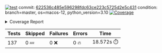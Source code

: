 [![test](https://github.com/rcmdnk/homebrew-file/actions/workflows//badge.svg)](https://github.com/rcmdnk/homebrew-file/actions/runs/4096740694)
commit: [622536c485e596298fdc63ce223c5725d2e5c431](https://github.com/rcmdnk/homebrew-file/tree/622536c485e596298fdc63ce223c5725d2e5c431)
condition: branch=master, os=macos-12, python_version=3.10
<a href="https://github.com/rcmdnk/homebrew-file/blob/622536c485e596298fdc63ce223c5725d2e5c431/README.md"><img alt="Coverage" src="https://img.shields.io/badge/Coverage-53%25-orange.svg" /></a><details><summary>Coverage Report </summary><table><tr><th>File</th><th>Stmts</th><th>Miss</th><th>Cover</th><th>Missing</th></tr><tbody><tr><td colspan="5"><b>bin</b></td></tr><tr><td>&nbsp; &nbsp;<a href="https://github.com/rcmdnk/homebrew-file/blob/622536c485e596298fdc63ce223c5725d2e5c431/bin/brew-file">brew-file</a></td><td>1941</td><td>917</td><td>53%</td><td><a href="https://github.com/rcmdnk/homebrew-file/blob/622536c485e596298fdc63ce223c5725d2e5c431/bin/brew-file#L45-L60">45&ndash;60</a>, <a href="https://github.com/rcmdnk/homebrew-file/blob/622536c485e596298fdc63ce223c5725d2e5c431/bin/brew-file#L65-L67">65&ndash;67</a>, <a href="https://github.com/rcmdnk/homebrew-file/blob/622536c485e596298fdc63ce223c5725d2e5c431/bin/brew-file#L463">463</a>, <a href="https://github.com/rcmdnk/homebrew-file/blob/622536c485e596298fdc63ce223c5725d2e5c431/bin/brew-file#L465">465</a>, <a href="https://github.com/rcmdnk/homebrew-file/blob/622536c485e596298fdc63ce223c5725d2e5c431/bin/brew-file#L467">467</a>, <a href="https://github.com/rcmdnk/homebrew-file/blob/622536c485e596298fdc63ce223c5725d2e5c431/bin/brew-file#L484-L488">484&ndash;488</a>, <a href="https://github.com/rcmdnk/homebrew-file/blob/622536c485e596298fdc63ce223c5725d2e5c431/bin/brew-file#L501-L506">501&ndash;506</a>, <a href="https://github.com/rcmdnk/homebrew-file/blob/622536c485e596298fdc63ce223c5725d2e5c431/bin/brew-file#L516">516</a>, <a href="https://github.com/rcmdnk/homebrew-file/blob/622536c485e596298fdc63ce223c5725d2e5c431/bin/brew-file#L531">531</a>, <a href="https://github.com/rcmdnk/homebrew-file/blob/622536c485e596298fdc63ce223c5725d2e5c431/bin/brew-file#L535-L539">535&ndash;539</a>, <a href="https://github.com/rcmdnk/homebrew-file/blob/622536c485e596298fdc63ce223c5725d2e5c431/bin/brew-file#L557-L571">557&ndash;571</a>, <a href="https://github.com/rcmdnk/homebrew-file/blob/622536c485e596298fdc63ce223c5725d2e5c431/bin/brew-file#L607">607</a>, <a href="https://github.com/rcmdnk/homebrew-file/blob/622536c485e596298fdc63ce223c5725d2e5c431/bin/brew-file#L614-L618">614&ndash;618</a>, <a href="https://github.com/rcmdnk/homebrew-file/blob/622536c485e596298fdc63ce223c5725d2e5c431/bin/brew-file#L622">622</a>, <a href="https://github.com/rcmdnk/homebrew-file/blob/622536c485e596298fdc63ce223c5725d2e5c431/bin/brew-file#L649-L658">649&ndash;658</a>, <a href="https://github.com/rcmdnk/homebrew-file/blob/622536c485e596298fdc63ce223c5725d2e5c431/bin/brew-file#L680">680</a>, <a href="https://github.com/rcmdnk/homebrew-file/blob/622536c485e596298fdc63ce223c5725d2e5c431/bin/brew-file#L683-L686">683&ndash;686</a>, <a href="https://github.com/rcmdnk/homebrew-file/blob/622536c485e596298fdc63ce223c5725d2e5c431/bin/brew-file#L778-L793">778&ndash;793</a>, <a href="https://github.com/rcmdnk/homebrew-file/blob/622536c485e596298fdc63ce223c5725d2e5c431/bin/brew-file#L817">817</a>, <a href="https://github.com/rcmdnk/homebrew-file/blob/622536c485e596298fdc63ce223c5725d2e5c431/bin/brew-file#L828-L829">828&ndash;829</a>, <a href="https://github.com/rcmdnk/homebrew-file/blob/622536c485e596298fdc63ce223c5725d2e5c431/bin/brew-file#L837">837</a>, <a href="https://github.com/rcmdnk/homebrew-file/blob/622536c485e596298fdc63ce223c5725d2e5c431/bin/brew-file#L850-L855">850&ndash;855</a>, <a href="https://github.com/rcmdnk/homebrew-file/blob/622536c485e596298fdc63ce223c5725d2e5c431/bin/brew-file#L859-L861">859&ndash;861</a>, <a href="https://github.com/rcmdnk/homebrew-file/blob/622536c485e596298fdc63ce223c5725d2e5c431/bin/brew-file#L865-L868">865&ndash;868</a>, <a href="https://github.com/rcmdnk/homebrew-file/blob/622536c485e596298fdc63ce223c5725d2e5c431/bin/brew-file#L975">975</a>, <a href="https://github.com/rcmdnk/homebrew-file/blob/622536c485e596298fdc63ce223c5725d2e5c431/bin/brew-file#L1026">1026</a>, <a href="https://github.com/rcmdnk/homebrew-file/blob/622536c485e596298fdc63ce223c5725d2e5c431/bin/brew-file#L1093-L1096">1093&ndash;1096</a>, <a href="https://github.com/rcmdnk/homebrew-file/blob/622536c485e596298fdc63ce223c5725d2e5c431/bin/brew-file#L1102">1102</a>, <a href="https://github.com/rcmdnk/homebrew-file/blob/622536c485e596298fdc63ce223c5725d2e5c431/bin/brew-file#L1108">1108</a>, <a href="https://github.com/rcmdnk/homebrew-file/blob/622536c485e596298fdc63ce223c5725d2e5c431/bin/brew-file#L1112">1112</a>, <a href="https://github.com/rcmdnk/homebrew-file/blob/622536c485e596298fdc63ce223c5725d2e5c431/bin/brew-file#L1119">1119</a>, <a href="https://github.com/rcmdnk/homebrew-file/blob/622536c485e596298fdc63ce223c5725d2e5c431/bin/brew-file#L1127">1127</a>, <a href="https://github.com/rcmdnk/homebrew-file/blob/622536c485e596298fdc63ce223c5725d2e5c431/bin/brew-file#L1129">1129</a>, <a href="https://github.com/rcmdnk/homebrew-file/blob/622536c485e596298fdc63ce223c5725d2e5c431/bin/brew-file#L1160">1160</a>, <a href="https://github.com/rcmdnk/homebrew-file/blob/622536c485e596298fdc63ce223c5725d2e5c431/bin/brew-file#L1165-L1168">1165&ndash;1168</a>, <a href="https://github.com/rcmdnk/homebrew-file/blob/622536c485e596298fdc63ce223c5725d2e5c431/bin/brew-file#L1170-L1173">1170&ndash;1173</a>, <a href="https://github.com/rcmdnk/homebrew-file/blob/622536c485e596298fdc63ce223c5725d2e5c431/bin/brew-file#L1202-L1212">1202&ndash;1212</a>, <a href="https://github.com/rcmdnk/homebrew-file/blob/622536c485e596298fdc63ce223c5725d2e5c431/bin/brew-file#L1215-L1218">1215&ndash;1218</a>, <a href="https://github.com/rcmdnk/homebrew-file/blob/622536c485e596298fdc63ce223c5725d2e5c431/bin/brew-file#L1221-L1225">1221&ndash;1225</a>, <a href="https://github.com/rcmdnk/homebrew-file/blob/622536c485e596298fdc63ce223c5725d2e5c431/bin/brew-file#L1231">1231</a>, <a href="https://github.com/rcmdnk/homebrew-file/blob/622536c485e596298fdc63ce223c5725d2e5c431/bin/brew-file#L1237">1237</a>, <a href="https://github.com/rcmdnk/homebrew-file/blob/622536c485e596298fdc63ce223c5725d2e5c431/bin/brew-file#L1243-L1248">1243&ndash;1248</a>, <a href="https://github.com/rcmdnk/homebrew-file/blob/622536c485e596298fdc63ce223c5725d2e5c431/bin/brew-file#L1259-L1281">1259&ndash;1281</a>, <a href="https://github.com/rcmdnk/homebrew-file/blob/622536c485e596298fdc63ce223c5725d2e5c431/bin/brew-file#L1285">1285</a>, <a href="https://github.com/rcmdnk/homebrew-file/blob/622536c485e596298fdc63ce223c5725d2e5c431/bin/brew-file#L1288">1288</a>, <a href="https://github.com/rcmdnk/homebrew-file/blob/622536c485e596298fdc63ce223c5725d2e5c431/bin/brew-file#L1292">1292</a>, <a href="https://github.com/rcmdnk/homebrew-file/blob/622536c485e596298fdc63ce223c5725d2e5c431/bin/brew-file#L1299-L1328">1299&ndash;1328</a>, <a href="https://github.com/rcmdnk/homebrew-file/blob/622536c485e596298fdc63ce223c5725d2e5c431/bin/brew-file#L1331-L1354">1331&ndash;1354</a>, <a href="https://github.com/rcmdnk/homebrew-file/blob/622536c485e596298fdc63ce223c5725d2e5c431/bin/brew-file#L1359-L1363">1359&ndash;1363</a>, <a href="https://github.com/rcmdnk/homebrew-file/blob/622536c485e596298fdc63ce223c5725d2e5c431/bin/brew-file#L1369-L1374">1369&ndash;1374</a>, <a href="https://github.com/rcmdnk/homebrew-file/blob/622536c485e596298fdc63ce223c5725d2e5c431/bin/brew-file#L1379-L1426">1379&ndash;1426</a>, <a href="https://github.com/rcmdnk/homebrew-file/blob/622536c485e596298fdc63ce223c5725d2e5c431/bin/brew-file#L1429-L1460">1429&ndash;1460</a>, <a href="https://github.com/rcmdnk/homebrew-file/blob/622536c485e596298fdc63ce223c5725d2e5c431/bin/brew-file#L1465-L1496">1465&ndash;1496</a>, <a href="https://github.com/rcmdnk/homebrew-file/blob/622536c485e596298fdc63ce223c5725d2e5c431/bin/brew-file#L1499-L1581">1499&ndash;1581</a>, <a href="https://github.com/rcmdnk/homebrew-file/blob/622536c485e596298fdc63ce223c5725d2e5c431/bin/brew-file#L1584-L1592">1584&ndash;1592</a>, <a href="https://github.com/rcmdnk/homebrew-file/blob/622536c485e596298fdc63ce223c5725d2e5c431/bin/brew-file#L1605">1605</a>, <a href="https://github.com/rcmdnk/homebrew-file/blob/622536c485e596298fdc63ce223c5725d2e5c431/bin/brew-file#L1610">1610</a>, <a href="https://github.com/rcmdnk/homebrew-file/blob/622536c485e596298fdc63ce223c5725d2e5c431/bin/brew-file#L1615-L1654">1615&ndash;1654</a>, <a href="https://github.com/rcmdnk/homebrew-file/blob/622536c485e596298fdc63ce223c5725d2e5c431/bin/brew-file#L1659">1659</a>, <a href="https://github.com/rcmdnk/homebrew-file/blob/622536c485e596298fdc63ce223c5725d2e5c431/bin/brew-file#L1662">1662</a>, <a href="https://github.com/rcmdnk/homebrew-file/blob/622536c485e596298fdc63ce223c5725d2e5c431/bin/brew-file#L1679-L1681">1679&ndash;1681</a>, <a href="https://github.com/rcmdnk/homebrew-file/blob/622536c485e596298fdc63ce223c5725d2e5c431/bin/brew-file#L1684-L1693">1684&ndash;1693</a>, <a href="https://github.com/rcmdnk/homebrew-file/blob/622536c485e596298fdc63ce223c5725d2e5c431/bin/brew-file#L1701-L1705">1701&ndash;1705</a>, <a href="https://github.com/rcmdnk/homebrew-file/blob/622536c485e596298fdc63ce223c5725d2e5c431/bin/brew-file#L1720">1720</a>, <a href="https://github.com/rcmdnk/homebrew-file/blob/622536c485e596298fdc63ce223c5725d2e5c431/bin/brew-file#L1732-L1771">1732&ndash;1771</a>, <a href="https://github.com/rcmdnk/homebrew-file/blob/622536c485e596298fdc63ce223c5725d2e5c431/bin/brew-file#L1790-L1807">1790&ndash;1807</a>, <a href="https://github.com/rcmdnk/homebrew-file/blob/622536c485e596298fdc63ce223c5725d2e5c431/bin/brew-file#L1827">1827</a>, <a href="https://github.com/rcmdnk/homebrew-file/blob/622536c485e596298fdc63ce223c5725d2e5c431/bin/brew-file#L1834-L1907">1834&ndash;1907</a>, <a href="https://github.com/rcmdnk/homebrew-file/blob/622536c485e596298fdc63ce223c5725d2e5c431/bin/brew-file#L1914-L1940">1914&ndash;1940</a>, <a href="https://github.com/rcmdnk/homebrew-file/blob/622536c485e596298fdc63ce223c5725d2e5c431/bin/brew-file#L1943-L1950">1943&ndash;1950</a>, <a href="https://github.com/rcmdnk/homebrew-file/blob/622536c485e596298fdc63ce223c5725d2e5c431/bin/brew-file#L1954-L1955">1954&ndash;1955</a>, <a href="https://github.com/rcmdnk/homebrew-file/blob/622536c485e596298fdc63ce223c5725d2e5c431/bin/brew-file#L1960-L2004">1960&ndash;2004</a>, <a href="https://github.com/rcmdnk/homebrew-file/blob/622536c485e596298fdc63ce223c5725d2e5c431/bin/brew-file#L2008-L2044">2008&ndash;2044</a>, <a href="https://github.com/rcmdnk/homebrew-file/blob/622536c485e596298fdc63ce223c5725d2e5c431/bin/brew-file#L2047-L2052">2047&ndash;2052</a>, <a href="https://github.com/rcmdnk/homebrew-file/blob/622536c485e596298fdc63ce223c5725d2e5c431/bin/brew-file#L2056-L2064">2056&ndash;2064</a>, <a href="https://github.com/rcmdnk/homebrew-file/blob/622536c485e596298fdc63ce223c5725d2e5c431/bin/brew-file#L2072-L2080">2072&ndash;2080</a>, <a href="https://github.com/rcmdnk/homebrew-file/blob/622536c485e596298fdc63ce223c5725d2e5c431/bin/brew-file#L2084-L2086">2084&ndash;2086</a>, <a href="https://github.com/rcmdnk/homebrew-file/blob/622536c485e596298fdc63ce223c5725d2e5c431/bin/brew-file#L2090">2090</a>, <a href="https://github.com/rcmdnk/homebrew-file/blob/622536c485e596298fdc63ce223c5725d2e5c431/bin/brew-file#L2094-L2102">2094&ndash;2102</a>, <a href="https://github.com/rcmdnk/homebrew-file/blob/622536c485e596298fdc63ce223c5725d2e5c431/bin/brew-file#L2112-L2280">2112&ndash;2280</a>, <a href="https://github.com/rcmdnk/homebrew-file/blob/622536c485e596298fdc63ce223c5725d2e5c431/bin/brew-file#L2286-L2436">2286&ndash;2436</a>, <a href="https://github.com/rcmdnk/homebrew-file/blob/622536c485e596298fdc63ce223c5725d2e5c431/bin/brew-file#L2456">2456</a>, <a href="https://github.com/rcmdnk/homebrew-file/blob/622536c485e596298fdc63ce223c5725d2e5c431/bin/brew-file#L2458-L2462">2458&ndash;2462</a>, <a href="https://github.com/rcmdnk/homebrew-file/blob/622536c485e596298fdc63ce223c5725d2e5c431/bin/brew-file#L2474">2474</a>, <a href="https://github.com/rcmdnk/homebrew-file/blob/622536c485e596298fdc63ce223c5725d2e5c431/bin/brew-file#L2478-L2481">2478&ndash;2481</a>, <a href="https://github.com/rcmdnk/homebrew-file/blob/622536c485e596298fdc63ce223c5725d2e5c431/bin/brew-file#L2488">2488</a>, <a href="https://github.com/rcmdnk/homebrew-file/blob/622536c485e596298fdc63ce223c5725d2e5c431/bin/brew-file#L2506-L2531">2506&ndash;2531</a>, <a href="https://github.com/rcmdnk/homebrew-file/blob/622536c485e596298fdc63ce223c5725d2e5c431/bin/brew-file#L2537">2537</a>, <a href="https://github.com/rcmdnk/homebrew-file/blob/622536c485e596298fdc63ce223c5725d2e5c431/bin/brew-file#L2544-L2552">2544&ndash;2552</a>, <a href="https://github.com/rcmdnk/homebrew-file/blob/622536c485e596298fdc63ce223c5725d2e5c431/bin/brew-file#L2620">2620</a>, <a href="https://github.com/rcmdnk/homebrew-file/blob/622536c485e596298fdc63ce223c5725d2e5c431/bin/brew-file#L2669">2669</a>, <a href="https://github.com/rcmdnk/homebrew-file/blob/622536c485e596298fdc63ce223c5725d2e5c431/bin/brew-file#L2698-L2710">2698&ndash;2710</a>, <a href="https://github.com/rcmdnk/homebrew-file/blob/622536c485e596298fdc63ce223c5725d2e5c431/bin/brew-file#L2739">2739</a>, <a href="https://github.com/rcmdnk/homebrew-file/blob/622536c485e596298fdc63ce223c5725d2e5c431/bin/brew-file#L2743">2743</a>, <a href="https://github.com/rcmdnk/homebrew-file/blob/622536c485e596298fdc63ce223c5725d2e5c431/bin/brew-file#L2746-L2748">2746&ndash;2748</a>, <a href="https://github.com/rcmdnk/homebrew-file/blob/622536c485e596298fdc63ce223c5725d2e5c431/bin/brew-file#L2753-L2754">2753&ndash;2754</a>, <a href="https://github.com/rcmdnk/homebrew-file/blob/622536c485e596298fdc63ce223c5725d2e5c431/bin/brew-file#L2769-L2771">2769&ndash;2771</a>, <a href="https://github.com/rcmdnk/homebrew-file/blob/622536c485e596298fdc63ce223c5725d2e5c431/bin/brew-file#L2800">2800</a>, <a href="https://github.com/rcmdnk/homebrew-file/blob/622536c485e596298fdc63ce223c5725d2e5c431/bin/brew-file#L2868-L2886">2868&ndash;2886</a>, <a href="https://github.com/rcmdnk/homebrew-file/blob/622536c485e596298fdc63ce223c5725d2e5c431/bin/brew-file#L2911-L2921">2911&ndash;2921</a>, <a href="https://github.com/rcmdnk/homebrew-file/blob/622536c485e596298fdc63ce223c5725d2e5c431/bin/brew-file#L2925-L2935">2925&ndash;2935</a>, <a href="https://github.com/rcmdnk/homebrew-file/blob/622536c485e596298fdc63ce223c5725d2e5c431/bin/brew-file#L2938-L2960">2938&ndash;2960</a>, <a href="https://github.com/rcmdnk/homebrew-file/blob/622536c485e596298fdc63ce223c5725d2e5c431/bin/brew-file#L2963-L2979">2963&ndash;2979</a>, <a href="https://github.com/rcmdnk/homebrew-file/blob/622536c485e596298fdc63ce223c5725d2e5c431/bin/brew-file#L3006-L3013">3006&ndash;3013</a>, <a href="https://github.com/rcmdnk/homebrew-file/blob/622536c485e596298fdc63ce223c5725d2e5c431/bin/brew-file#L3024-L3031">3024&ndash;3031</a>, <a href="https://github.com/rcmdnk/homebrew-file/blob/622536c485e596298fdc63ce223c5725d2e5c431/bin/brew-file#L3044-L3068">3044&ndash;3068</a>, <a href="https://github.com/rcmdnk/homebrew-file/blob/622536c485e596298fdc63ce223c5725d2e5c431/bin/brew-file#L3140-L3142">3140&ndash;3142</a>, <a href="https://github.com/rcmdnk/homebrew-file/blob/622536c485e596298fdc63ce223c5725d2e5c431/bin/brew-file#L3156">3156</a>, <a href="https://github.com/rcmdnk/homebrew-file/blob/622536c485e596298fdc63ce223c5725d2e5c431/bin/brew-file#L3162">3162</a>, <a href="https://github.com/rcmdnk/homebrew-file/blob/622536c485e596298fdc63ce223c5725d2e5c431/bin/brew-file#L3173-L3772">3173&ndash;3772</a>, <a href="https://github.com/rcmdnk/homebrew-file/blob/622536c485e596298fdc63ce223c5725d2e5c431/bin/brew-file#L3776">3776</a></td></tr><tr><td><b>TOTAL</b></td><td><b>1941</b></td><td><b>917</b></td><td><b>53%</b></td><td>&nbsp;</td></tr></tbody></table></details>

| Tests | Skipped | Failures | Errors | Time |
| ----- | ------- | -------- | -------- | ------------------ |
| 137 | 0 :zzz: | 0 :x: | 0 :fire: | 18.572s :stopwatch: |

